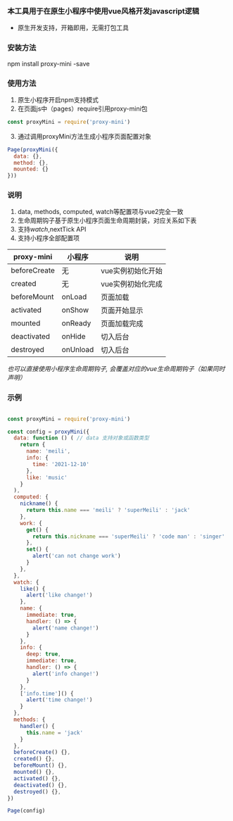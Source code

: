 ### 本工具用于在原生小程序中使用vue风格开发javascript逻辑
- 原生开发支持，开箱即用，无需打包工具

### 安装方法
npm install proxy-mini -save

### 使用方法
1. 原生小程序开启npm支持模式
2. 在页面js中（pages）require引用proxy-mini包
```js
const proxyMini = require('proxy-mini')
```
3. 通过调用proxyMini方法生成小程序页面配置对象
```js
Page(proxyMini({
  data: {},
  method: {},
  mounted: {}
}))
```

### 说明
1. data, methods, computed, watch等配置项与vue2完全一致
2. 生命周期钩子基于原生小程序页面生命周期封装，对应关系如下表
3. 支持$watch,$nextTick API
4. 支持小程序全部配置项

|  proxy-mini   | 小程序  | 说明
|  ----  | ----  | ----  |
| beforeCreate  | 无 | vue实例初始化开始
| created  | 无 | vue实例初始化完成
| beforeMount  | onLoad | 页面加载
| activated  | onShow | 页面开始显示
| mounted  | onReady | 页面加载完成
| deactivated  | onHide | 切入后台
| destroyed  | onUnload | 切入后台

*也可以直接使用小程序生命周期钩子, 会覆盖对应的vue生命周期钩子（如果同时声明）*

### 示例
```js

const proxyMini = require('proxy-mini')

const config = proxyMini({
  data: function () ( // data 支持对象或函数类型
    return { 
      name: 'meili',
      info: {
        time: '2021-12-10'
      },
      like: 'music'
    }
  ),
  computed: {
    nickname() {
      return this.name === 'meili' ? 'superMeili' : 'jack'
    },
    work: {
      get() {
        return this.nickname === 'superMeili' ? 'code man' : 'singer'
      },
      set() {
        alert('can not change work')
      }
    },
  },
  watch: {
    like() {
      alert('like change!')
    },
    name: {
      immediate: true,
      handler: () => {
        alert('name change!')
      }
    },
    info: {
      deep: true,
      immediate: true,
      handler: () => {
        alert('info change!')
      }
    },
    ['info.time']() {
      alert('time change!')
    }
  },
  methods: {
    handler() {
      this.name = 'jack'
    }
  },
  beforeCreate() {}, 
  created() {}, 
  beforeMount() {}, 
  mounted() {}, 
  activated() {},
  deactivated() {},
  destroyed() {},
}) 

Page(config)

```
